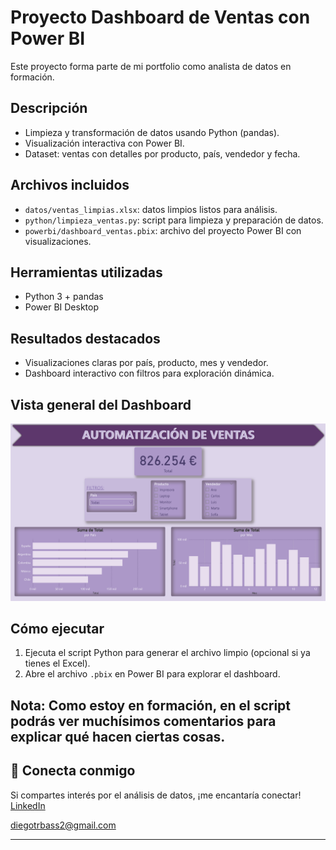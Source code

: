 # Proyecto Dashboard de Ventas con Power BI

Este proyecto forma parte de mi portfolio como analista de datos en formación.

## Descripción
- Limpieza y transformación de datos usando Python (pandas).
- Visualización interactiva con Power BI.
- Dataset: ventas con detalles por producto, país, vendedor y fecha.

## Archivos incluidos
- `datos/ventas_limpias.xlsx`: datos limpios listos para análisis.
- `python/limpieza_ventas.py`: script para limpieza y preparación de datos.
- `powerbi/dashboard_ventas.pbix`: archivo del proyecto Power BI con visualizaciones.

## Herramientas utilizadas
- Python 3 + pandas
- Power BI Desktop

## Resultados destacados
- Visualizaciones claras por país, producto, mes y vendedor.
- Dashboard interactivo con filtros para exploración dinámica.

## Vista general del Dashboard
![dashboard](./imagenes/dashboard_ventas.png)

## Cómo ejecutar
1. Ejecuta el script Python para generar el archivo limpio (opcional si ya tienes el Excel).
2. Abre el archivo `.pbix` en Power BI para explorar el dashboard.

## Nota: Como estoy en formación, en el script podrás ver muchísimos comentarios para explicar qué hacen ciertas cosas.



## 🤝 Conecta conmigo

Si compartes interés por el análisis de datos, ¡me encantaría conectar!  
[LinkedIn](https://www.linkedin.com/in/diego-data-analyst/)

diegotrbass2@gmail.com

---

